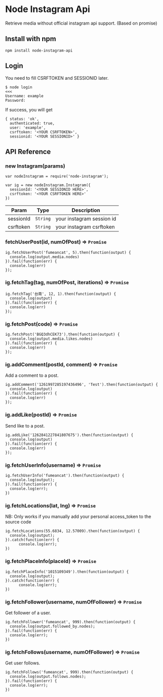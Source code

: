 # Node Instagram Api

Retrieve media without official instagram api support. (Based on promise)

## Install with npm

```
npm install node-instagram-api
```


## Login

You need to fill CSRFTOKEN and SESSIONID later.
```
$ node login                                                                                                                                                                               <<<
Username: example
Password: 
```

If success, you will get
```
{ status: 'ok',
  authenticated: true,
  user: 'example',
  csrftoken: '<YOUR CSRFTOKEN>',
  sessionid: '<YOUR SESSIONID>' }
```

## API Reference

### new Instagram(params)

```
var nodeInstagram = require('node-instagram');

var ig = new nodeInstagram.Instagram({
  sessionId: '<YOUR SESSIONID HERE>',
  csrftoken: '<YOUR CSRFTOKEN HERE>'
})
```

| Param | Type | Description |
| --- | --- | --- |
| sessionId | <code>String</code> | your instagram session id |
| csrftoken | <code>String</code> | your instagram csrftoken |

### fetchUserPost(id, numOfPost) => <code>Promise</code>

```
ig.fetchUserPost('fumeancat', 5).then(function(output) {
  console.log(output.media.nodes)
}).fail(function(err) {
  console.log(err)
}); 
```

### ig.fetchTag(tag, numOfPost, iterations) => <code>Promise</code>

```
ig.fetchTag('台南', 12, 1).then(function(output) {
  console.log(output)
}).fail(function(err) {
  console.log(err)
});
```

### ig.fetchPost(code) => <code>Promise</code>

```
ig.fetchPost('BGQ3dhCEK73').then(function(output) {
  console.log(output.media.likes.nodes)
}).fail(function(err) {
  console.log(err)
});
```

### ig.addComment(postId, comment) => <code>Promise</code>

Add a comment to a post.

```
ig.addComment('1261997285197436496', 'Test').then(function(output) {
  console.log(output)
}).fail(function(err) {
  console.log(err)
});
```

### ig.addLike(postId) => <code>Promise</code>

Send like to a post.

```
ig.addLike('1262841227841807675').then(function(output) {
  console.log(output)
}).fail(function(err) {
  console.log(err)
});
```

### ig.fetchUserInfo(username) => <code>Promise</code>

```
ig.fetchUserInfo('fumeancat').then(function(output) {
  console.log(output);
}).fail(function(err) {
  console.log(err);
})
```

### ig.fetchLocations(lat, lng) => <code>Promise</code>
NB: Only works if you manually add your personal access_token to the source code
```
ig.fetchLocations(55.6834, 12.57009).then(function(output) {
  console.log(output);
}).catch(function(err) {
      console.log(err);
})
```

### ig.fetchPlaceInfo(placeId) => <code>Promise</code>

```
ig.fetchPlaceInfo('1015109349').then(function(output) {
  console.log(output);
}).catch(function(err) {
      console.log(err);
})
```

### ig.fetchFollower(username, numOfFollower) => <code>Promise</code>

Get follower of a user.

```
ig.fetchFollower('fumeancat', 999).then(function(output) {
  console.log(output.followed_by.nodes);
}).fail(function(err) {
  console.log(err);
})
```

### ig.fetchFollows(username, numOfFollower) => <code>Promise</code>

Get user follows.

```
ig.fetchFollows('fumeancat', 999).then(function(output) {
  console.log(output.follows.nodes);
}).fail(function(err) {
  console.log(err);
})
```
